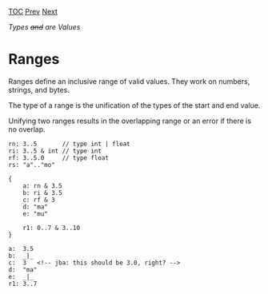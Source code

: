 [TOC](Readme.md) [Prev](numbers.md) [Next](rangedef.md)

_Types ~~and~~ are Values_

# Ranges

Ranges define an inclusive range of valid values.
They work on numbers, strings, and bytes.

The type of a range is the unification of the types of the start and end
value.

Unifying two ranges results in the overlapping range or an error if there
is no overlap.

<!-- CUE editor -->
```
rn: 3..5       // type int | float
ri: 3..5 & int // type int
rf: 3..5.0     // type float
rs: "a".."mo"

{
    a: rn & 3.5
    b: ri & 3.5
    c: rf & 3
    d: "ma"
    e: "mu"

    r1: 0..7 & 3..10
}
```

<!-- result -->
```
a:  3.5
b:  _|_
c:  3   <!-- jba: this should be 3.0, right? -->
d:  "ma"
e:  _|_
r1: 3..7
```
